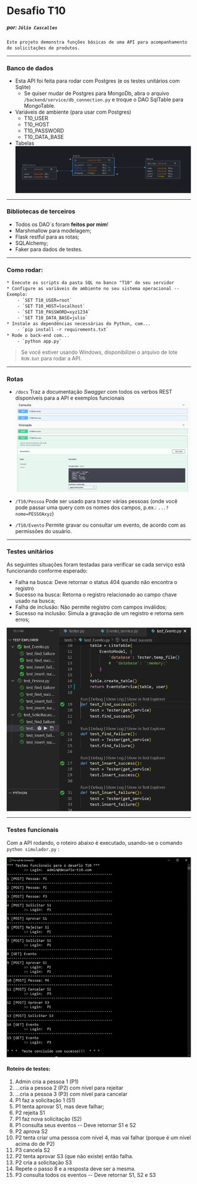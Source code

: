 # Desafio T10

#####  por: `Júlio Cascalles`

```
Este projeto demonstra funções básicas de uma API para acompanhamento de solicitações de produtos.
```

---

### Banco de dados
* Esta API foi feita para rodar com Postgres (e os testes unitários com Sqlite)
    - Se quiser mudar de Postgres para MongoDb, abra o arquivo `/backend/service/db_connection.py` e troque o DAO SqlTable para MongoTable.
* Variáveis de ambiente (para usar com Postgres)
    - T10_USER
    - T10_HOST
    - T10_PASSWORD
    - T10_DATA_BASE
* Tabelas
![](./doc/banco_de_dados.png)

---
### Bibliotecas de terceiros
* Todos os DAO´s foram **feitos por mim**!
* Marshmallow para modelagem;
* Flask restful para as rotas;
* SQLAlchemy;
* Faker para dados de testes.

---
### Como rodar:
    * Execute os scripts da pasta SQL no banco "T10" do seu servidor
    * Configure as variáveis de ambiente no seu sistema operacional -- Exemplo:
        - `SET T10_USER=root`
        - `SET T10_HOST=localhost`
        - `SET T10_PASSWORD=xyz1234`
        - `SET T10_DATA_BASE=julio`
    * Instale as dependências necessárias do Python, com...
        - `pip install -r requirements.txt`
    * Rode o back-end com...
        - `python app.py`

> Se você estiver usando Windows, disponibilizei o arquivo de lote `RUN.bat` para rodar a API.

---

### Rotas
* `/docs` Traz a documentação _Swagger_ com todos os verbos REST disponíveis para a API e exemplos funcionais 
![](./doc/Swagger.png)

* `/T10/Pessoa` Pode ser usado para trazer várias pessoas (onde você pode passar uma query com os nomes dos campos, p.ex.: `...?nome=PESSOAxyz`)

* `/T10/Evento` Permite gravar ou consultar um evento, de acordo com as permissões do usuário.

---

### Testes unitários
As seguintes situações foram testadas para verificar se cada serviço está funcionando conforme esperado:


* Falha na busca: Deve retornar o status 404 quando não encontra o registro
* Sucesso na busca: Retorna o registro relacionado ao campo chave usado na busca;
* Falha de inclusão: Não permite registro com campos inválidos;
* Sucesso na inclusão: Simula a gravação de um registro e retorna sem erros;


![](./doc/testes_unitarios.png)

---

### Testes funcionais
Com a API rodando, o roteiro abaixo é executado, usando-se o comando `python simulador.py` :

![](./doc/testes_funcionais.png)

#### **Roteiro de testes:**

1) Admin cria a pessoa 1 (P1)
2) ...cria a pessoa 2 (P2) com nível para rejeitar
3) ...cria a pessoa 3 (P3) com nível para cancelar
4) P1 faz a solicitação 1 (S1)
5) P1 tenta aprovar S1, mas deve falhar;
6) P2 rejeita S1
7) P1 faz nova solicitação (S2)
8) P1 consulta seus eventos -- Deve retornar S1 e S2
9) P2 aprova S2
10) P2 tenta criar uma pessoa com nível 4, mas vai falhar (porque é um nível acima do de P2)
11) P3 cancela S2
12) P2 tenta aprovar S3 (que não existe) então falha.
13) P2 cria a solicitação S3
14) Repete o passo 8 e a resposta deve ser a mesma.
15) P3 consulta todos os eventos -- Deve retornar S1, S2 e S3
